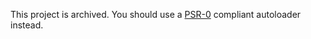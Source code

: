 This project is archived. You should use a [PSR-0](https://gist.github.com/221634) compliant autoloader instead.